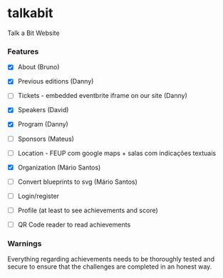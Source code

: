 # talkabit
Talk a Bit Website

### Features
* [x] About (Bruno)
* [x] Previous editions (Danny)
* [ ] Tickets - embedded eventbrite iframe on our site (Danny)
* [x] Speakers (David)
* [x] Program (Danny)
* [ ] Sponsors (Mateus)
* [ ] Location - FEUP com google maps + salas com indicações textuais
* [x] Organization (Mário Santos)
* [ ] Convert blueprints to svg (Mário Santos)

* [ ] Login/register
* [ ] Profile (at least to see achievements and score)
* [ ] QR Code reader to read achievements

### Warnings

Everything regarding achievements needs to be thoroughly tested and secure to ensure that the challenges are completed in an honest way.
